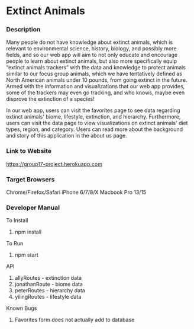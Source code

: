 # Extinct Animals

### Description

Many people do not have knowledge about extinct animals, which is relevant to environmental science, history, biology, and possibly more fields, and so our web app will aim to not only educate and encourage people to learn about extinct animals, but also more specifically equip “extinct animals trackers” with the data and knowledge to protect animals similar to our focus group animals, which we have tentatively defined as North American animals under 10 pounds, from going extinct in the future. Armed with the information and visualizations that our web app provides, some of the trackers may even go tracking, and who knows, maybe even disprove the extinction of a species!

In our web app, users can visit the favorites page to see data regarding extinct animals' biome, lifestyle, extinction, and hierarchy. Furthermore, users can visit the data page to view visualizations on extinct animals' diet types, region, and category. Users can read more about the background and story of this application in the about us page.

### Link to Website

https://group17-project.herokuapp.com

### Target Browsers

Chrome/Firefox/Safari
iPhone 6/7/8/X
Macbook Pro 13/15

### Developer Manual

To Install

1. npm install

To Run

1. npm start

API

1. allyRoutes - extinction data
2. jonathanRoute - biome data
3. peterRoutes - hierarchy data
4. yilingRoutes - lifestyle data

Known Bugs

1. Favorites form does not actually add to database
